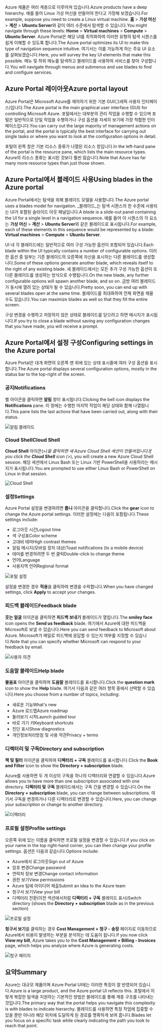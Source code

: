<span data-ttu-id="ed164-101">Azure 제품은 여러 계층으로 이루어져 있습니다.</span><span class="sxs-lookup"><span data-stu-id="ed164-101">Azure products have a deep hierarchy.</span></span> <span data-ttu-id="ed164-102">예를 들어 Linux 가상 머신을 만들어야 한다고 가정해 보겠습니다.</span><span class="sxs-lookup"><span data-stu-id="ed164-102">For example, suppose you need to create a Linux virtual machine.</span></span> <span data-ttu-id="ed164-103">**홈** > **가상 머신** > **계산** > **Ubuntu Server**와 같이 여러 수준에서 탐색할 수 있습니다.</span><span class="sxs-lookup"><span data-stu-id="ed164-103">You might navigate through these levels: **Home** > **Virtual machines** > **Compute** > **Ubuntu Server**.</span></span> <span data-ttu-id="ed164-104">Azure Portal은 해당 UI를 최적화하여 이러한 유형의 탐색 시퀀스를 쉽게 이해할 수 있도록 합니다.</span><span class="sxs-lookup"><span data-stu-id="ed164-104">The Azure portal optimizes its UI to make this type of navigation sequence intuitive.</span></span> <span data-ttu-id="ed164-105">여기서는 이를 가능하게 하는 주요 UI 요소를 살펴보겠습니다.</span><span class="sxs-lookup"><span data-stu-id="ed164-105">Here, you will survey the key UI elements that make this possible.</span></span> <span data-ttu-id="ed164-106">메뉴 및 하위 메뉴를 탐색하고 블레이드를 사용하여 서비스를 찾아 구성합니다.</span><span class="sxs-lookup"><span data-stu-id="ed164-106">You will navigate through menus and submenus and use blades to find and configure services.</span></span>

## <a name="azure-portal-layout"></a><span data-ttu-id="ed164-107">Azure Portal 레이아웃</span><span class="sxs-lookup"><span data-stu-id="ed164-107">Azure portal layout</span></span>

<span data-ttu-id="ed164-108">Azure Portal은 Microsoft Azure를 제어하기 위한 기본 GUI(그래픽 사용자 인터페이스)입니다.</span><span class="sxs-lookup"><span data-stu-id="ed164-108">The Azure portal is the main graphical user interface (GUI) for controlling Microsoft Azure.</span></span> <span data-ttu-id="ed164-109">포털에서는 대부분의 관리 작업을 수행할 수 있으며 포털은 일반적으로 단일 작업을 수행하거나 구성 옵션을 자세히 보기에 가장 적합한 인터페이스입니다.</span><span class="sxs-lookup"><span data-stu-id="ed164-109">You can carry out the large majority of management actions on the portal, and the portal is typically the best interface for carrying out single tasks or where you want to look at the configuration options in detail.</span></span>

<span data-ttu-id="ed164-110">포털의 왼쪽 창은 기본 리소스 종류가 나열된 리소스 창입니다.</span><span class="sxs-lookup"><span data-stu-id="ed164-110">In the left-hand pane of the portal is the resource pane, which lists the main resource types.</span></span> <span data-ttu-id="ed164-111">Azure의 리소스 종류는 표시된 것보다 훨씬 많습니다.</span><span class="sxs-lookup"><span data-stu-id="ed164-111">Note that Azure has far many more resource types than just those shown.</span></span>

## <a name="using-blades-in-the-azure-portal"></a><span data-ttu-id="ed164-112">Azure Portal에서 블레이드 사용</span><span class="sxs-lookup"><span data-stu-id="ed164-112">Using blades in the Azure portal</span></span>

<span data-ttu-id="ed164-113">Azure Portal에서는 탐색을 위해 블레이드 모델을 사용합니다.</span><span class="sxs-lookup"><span data-stu-id="ed164-113">The Azure portal uses a blades model for navigation.</span></span> <span data-ttu-id="ed164-114">_블레이드_는 탐색 시퀀스의 한 수준에 사용되는 UI가 포함된 슬라이드 아웃 패널입니다.</span><span class="sxs-lookup"><span data-stu-id="ed164-114">A _blade_ is a slide-out panel containing the UI for a single level in a navigation sequence.</span></span> <span data-ttu-id="ed164-115">예를 들어 이 시퀀스의 각 요소는 **가상 머신** > **계산** > **Ubuntu Server**와 같은 블레이드로 표시됩니다.</span><span class="sxs-lookup"><span data-stu-id="ed164-115">For example, each of these elements in this sequence would be represented by a blade: **Virtual machines** > **Compute** > **Ubuntu Server**.</span></span>

<span data-ttu-id="ed164-116">UI 내 각 블레이드에는 일반적으로 여러 구성 가능한 옵션이 포함되어 있습니다.</span><span class="sxs-lookup"><span data-stu-id="ed164-116">Each blade within the UI typically contains a number of configurable options.</span></span> <span data-ttu-id="ed164-117">이러한 옵션 중 일부는 기존 블레이드의 오른쪽에 자신을 표시하는 다른 블레이드를 생성합니다.</span><span class="sxs-lookup"><span data-stu-id="ed164-117">Some of these options generate another blade, which reveals itself to the right of any existing blade.</span></span> <span data-ttu-id="ed164-118">새 블레이드에서는 모든 추가 구성 가능한 옵션이 또 다른 블레이드를 생성하는 방식으로 수행됩니다.</span><span class="sxs-lookup"><span data-stu-id="ed164-118">On the new blade, any further configurable options will spawn another blade, and so on.</span></span> <span data-ttu-id="ed164-119">금방 여러 블레이드가 동시에 열려 있는 상태가 될 수 있습니다.</span><span class="sxs-lookup"><span data-stu-id="ed164-119">Pretty soon, you can end up with several blades open at the same time.</span></span> <span data-ttu-id="ed164-120">블레이드를 최대화하여 전체 화면을 채울 수도 있습니다.</span><span class="sxs-lookup"><span data-stu-id="ed164-120">You can maximize blades as well so that they fill the entire screen.</span></span>

<span data-ttu-id="ed164-121">구성 변경을 수행하고 저장하지 않은 상태로 블레이드를 닫으려고 하면 메시지가 표시됩니다.</span><span class="sxs-lookup"><span data-stu-id="ed164-121">If you try to close a blade without saving any configuration changes that you have made, you will receive a prompt.</span></span>

## <a name="configuring-settings-in-the-azure-portal"></a><span data-ttu-id="ed164-122">Azure Portal에서 설정 구성</span><span class="sxs-lookup"><span data-stu-id="ed164-122">Configuring settings in the Azure portal</span></span>

<span data-ttu-id="ed164-123">Azure Portal은 대개 화면의 오른쪽 맨 위에 있는 상태 표시줄에 여러 구성 옵션을 표시합니다.</span><span class="sxs-lookup"><span data-stu-id="ed164-123">The Azure portal displays several configuration options, mostly in the status bar to the top-right of the screen.</span></span>

### <a name="notifications"></a><span data-ttu-id="ed164-124">공지</span><span class="sxs-lookup"><span data-stu-id="ed164-124">Notifications</span></span>

<span data-ttu-id="ed164-125">벨 아이콘을 클릭하면 **알림** 창이 표시됩니다.</span><span class="sxs-lookup"><span data-stu-id="ed164-125">Clicking the bell icon displays the **Notifications** pane.</span></span> <span data-ttu-id="ed164-126">이 창에는 수행한 마지막 작업이 해당 상태와 함께 나열됩니다.</span><span class="sxs-lookup"><span data-stu-id="ed164-126">This pane lists the last actions that have been carried out, along with their status.</span></span>

![알림 블레이드](../media-draft/2-notifications-blade.PNG)

### <a name="cloud-shell"></a><span data-ttu-id="ed164-128">Cloud Shell</span><span class="sxs-lookup"><span data-stu-id="ed164-128">Cloud Shell</span></span>

<span data-ttu-id="ed164-129">**Cloud Shell** 아이콘(>_)을 클릭하면 새 Azure Cloud Shell 세션이 만들어집니다.</span><span class="sxs-lookup"><span data-stu-id="ed164-129">If you click the **Cloud Shell** icon (>_), you will create a new Azure Cloud Shell session.</span></span> <span data-ttu-id="ed164-130">해당 세션에서 Linux Bash 또는 Linux 기반 PowerShell을 사용하라는 메시지가 표시됩니다.</span><span class="sxs-lookup"><span data-stu-id="ed164-130">You are prompted to use either Linux Bash or PowerShell on Linux in that session.</span></span>

![Cloud Shell](../media-draft/2-choose-shell.PNG)

### <a name="settings"></a><span data-ttu-id="ed164-132">설정</span><span class="sxs-lookup"><span data-stu-id="ed164-132">Settings</span></span>

<span data-ttu-id="ed164-133">Azure Portal 설정을 변경하려면 **톱니** 아이콘을 클릭합니다.</span><span class="sxs-lookup"><span data-stu-id="ed164-133">Click the **gear** icon to change the Azure portal settings.</span></span> <span data-ttu-id="ed164-134">이러한 설정에는 다음이 포함됩니다.</span><span class="sxs-lookup"><span data-stu-id="ed164-134">These settings include:</span></span>

* <span data-ttu-id="ed164-135">로그아웃 시간</span><span class="sxs-lookup"><span data-stu-id="ed164-135">Logout time</span></span>
* <span data-ttu-id="ed164-136">색 구성표</span><span class="sxs-lookup"><span data-stu-id="ed164-136">Color scheme</span></span>
* <span data-ttu-id="ed164-137">고대비 테마</span><span class="sxs-lookup"><span data-stu-id="ed164-137">High contrast themes</span></span>
* <span data-ttu-id="ed164-138">알림 메시지(모바일 장치 대상)</span><span class="sxs-lookup"><span data-stu-id="ed164-138">Toast notifications (to a mobile device)</span></span>
* <span data-ttu-id="ed164-139">테마를 변경하려면 두 번 클릭</span><span class="sxs-lookup"><span data-stu-id="ed164-139">Double-click to change theme</span></span>
* <span data-ttu-id="ed164-140">언어</span><span class="sxs-lookup"><span data-stu-id="ed164-140">Language</span></span>
* <span data-ttu-id="ed164-141">사용지역 언어</span><span class="sxs-lookup"><span data-stu-id="ed164-141">Regional format</span></span>

![포털 설정](../media-draft/2-settings-blade.PNG)

<span data-ttu-id="ed164-143">설정을 변경한 경우 **적용**을 클릭하여 변경을 수락합니다.</span><span class="sxs-lookup"><span data-stu-id="ed164-143">When you have changed settings, click **Apply** to accept your changes.</span></span>

### <a name="feedback-blade"></a><span data-ttu-id="ed164-144">피드백 블레이드</span><span class="sxs-lookup"><span data-stu-id="ed164-144">Feedback blade</span></span>

<span data-ttu-id="ed164-145">**웃는 얼굴** 아이콘을 클릭하면 **피드백 보내기** 블레이드가 열립니다.</span><span class="sxs-lookup"><span data-stu-id="ed164-145">The **smiley face** icon opens the **Send us feedback** blade.</span></span> <span data-ttu-id="ed164-146">여기에서 Azure에 대한 피드백을 Microsoft로 보낼 수 있습니다.</span><span class="sxs-lookup"><span data-stu-id="ed164-146">Here you can send feedback to Microsoft about Azure.</span></span> <span data-ttu-id="ed164-147">Microsoft가 메일로 피드백에 응답할 수 있는지 여부를 지정할 수 있습니다.</span><span class="sxs-lookup"><span data-stu-id="ed164-147">Note that you can specify whether Microsoft can respond to your feedback by email.</span></span>

![사용자 의견](../media-draft/2-feedback-blade.PNG)

### <a name="help-blade"></a><span data-ttu-id="ed164-149">도움말 블레이드</span><span class="sxs-lookup"><span data-stu-id="ed164-149">Help blade</span></span>

<span data-ttu-id="ed164-150">**물음표** 아이콘을 클릭하여 **도움말** 블레이드를 표시합니다.</span><span class="sxs-lookup"><span data-stu-id="ed164-150">Click the **question mark** icon to show the **Help** blade.</span></span> <span data-ttu-id="ed164-151">여기서 다음과 같은 여러 항목 중에서 선택할 수 있습니다.</span><span class="sxs-lookup"><span data-stu-id="ed164-151">Here you choose from a number of topics, including:</span></span>

* <span data-ttu-id="ed164-152">새로운 기능</span><span class="sxs-lookup"><span data-stu-id="ed164-152">What's new</span></span>
* <span data-ttu-id="ed164-153">Azure 로드맵</span><span class="sxs-lookup"><span data-stu-id="ed164-153">Azure roadmap</span></span>
* <span data-ttu-id="ed164-154">둘러보기 시작</span><span class="sxs-lookup"><span data-stu-id="ed164-154">Launch guided tour</span></span>
* <span data-ttu-id="ed164-155">바로 가기 키</span><span class="sxs-lookup"><span data-stu-id="ed164-155">Keyboard shortcuts</span></span>
* <span data-ttu-id="ed164-156">진단 표시</span><span class="sxs-lookup"><span data-stu-id="ed164-156">Show diagnostics</span></span>
* <span data-ttu-id="ed164-157">개인정보처리방침 및 사용 약관</span><span class="sxs-lookup"><span data-stu-id="ed164-157">Privacy + terms</span></span>

### <a name="directory-and-subscription"></a><span data-ttu-id="ed164-158">디렉터리 및 구독</span><span class="sxs-lookup"><span data-stu-id="ed164-158">Directory and subscription</span></span>

<span data-ttu-id="ed164-159">**책 및 필터** 아이콘을 클릭하여 **디렉터리 + 구독** 블레이드를 표시합니다.</span><span class="sxs-lookup"><span data-stu-id="ed164-159">Click the **Book and Filter** icon to show the **Directory + subscription** blade.</span></span>

<span data-ttu-id="ed164-160">Azure를 사용하면 두 개 이상의 구독을 하나의 디렉터리와 연결할 수 있습니다.</span><span class="sxs-lookup"><span data-stu-id="ed164-160">Azure allows you to have more than one subscription associated with one directory.</span></span> <span data-ttu-id="ed164-161">**디렉터리 및 구독** 블레이드에서는 구독 간을 변경할 수 있습니다.</span><span class="sxs-lookup"><span data-stu-id="ed164-161">On the **Directory + subscription** blade, you can change between subscriptions.</span></span> <span data-ttu-id="ed164-162">여기서 구독을 변경하거나 다른 디렉터리로 변경할 수 있습니다.</span><span class="sxs-lookup"><span data-stu-id="ed164-162">Here, you can change your subscription or change to another directory.</span></span>

![디렉터리](../media-draft/2-directory-blade-1.PNG)

### <a name="profile-settings"></a><span data-ttu-id="ed164-164">프로필 설정</span><span class="sxs-lookup"><span data-stu-id="ed164-164">Profile settings</span></span>

<span data-ttu-id="ed164-165">오른쪽 위에 있는 이름을 클릭하면 프로필 설정을 변경할 수 있습니다.</span><span class="sxs-lookup"><span data-stu-id="ed164-165">If you click on your name in the top right-hand corner, you can then change your profile settings.</span></span>
<span data-ttu-id="ed164-166">옵션은 다음과 같습니다.</span><span class="sxs-lookup"><span data-stu-id="ed164-166">Options include:</span></span>

* <span data-ttu-id="ed164-167">Azure에서 로그아웃</span><span class="sxs-lookup"><span data-stu-id="ed164-167">Sign out of Azure</span></span>
* <span data-ttu-id="ed164-168">암호 변경</span><span class="sxs-lookup"><span data-stu-id="ed164-168">Change password</span></span>
* <span data-ttu-id="ed164-169">연락처 정보 변경</span><span class="sxs-lookup"><span data-stu-id="ed164-169">Change contact information</span></span>
* <span data-ttu-id="ed164-170">권한 보기</span><span class="sxs-lookup"><span data-stu-id="ed164-170">View permissions</span></span>
* <span data-ttu-id="ed164-171">Azure 팀에 아이디어 제출</span><span class="sxs-lookup"><span data-stu-id="ed164-171">Submit an idea to the Azure team</span></span>
* <span data-ttu-id="ed164-172">청구서 보기</span><span class="sxs-lookup"><span data-stu-id="ed164-172">View your bill</span></span>
* <span data-ttu-id="ed164-173">디렉터리 전환(이전 섹션에서처럼 **디렉터리 + 구독** 블레이드 표시)</span><span class="sxs-lookup"><span data-stu-id="ed164-173">Switch directory (shows the **Directory + subscription** blade as in the previous section)</span></span>

![프로필 설정](../media-draft/2-portal-menu.png)

<span data-ttu-id="ed164-175">**청구서 보기**를 클릭하는 경우 **Cost Management + 청구 - 송장** 페이지로 이동하므로 Azure에서 비용이 발생하는 부분을 분석하는 데 도움이 됩니다.</span><span class="sxs-lookup"><span data-stu-id="ed164-175">If you now click **View my bill**, Azure takes you to the **Cost Management + Billing - Invoices** page, which helps you analyze where Azure is generating costs.</span></span>

![청구 페이지](../media-draft/2-portal-billing.PNG)

## <a name="summary"></a><span data-ttu-id="ed164-177">요약</span><span class="sxs-lookup"><span data-stu-id="ed164-177">Summary</span></span>

<span data-ttu-id="ed164-178">Azure는 대규모 제품이며 Azure Portal UI에는 이러한 특징이 잘 반영되어 있습니다.</span><span class="sxs-lookup"><span data-stu-id="ed164-178">Azure is a large product, and the Azure portal UI reflects this.</span></span> <span data-ttu-id="ed164-179">포털에서 이렇게 복잡한 탐색을 지원하는 기본적인 방법은 블레이드를 통해 계층 구조를 나타내는 것입니다.</span><span class="sxs-lookup"><span data-stu-id="ed164-179">The primary way that the portal helps you navigate this complexity is with blades to indicate hierarchy.</span></span> <span data-ttu-id="ed164-180">블레이드를 사용하면 특정 작업에 집중할 수 있을 뿐만 아니라 해당 위치에 도달하게 된 경로를 명확하게 보여 줍니다.</span><span class="sxs-lookup"><span data-stu-id="ed164-180">Blades let you focus on a specific task while clearly indicating the path you took to reach that point.</span></span>